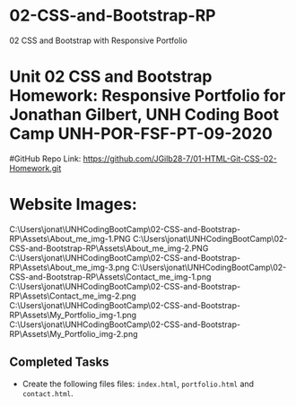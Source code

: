 # 02-CSS-and-Bootstrap-RP
02 CSS and Bootstrap with Responsive Portfolio
# Unit 02 CSS and Bootstrap Homework: Responsive Portfolio for Jonathan Gilbert, UNH Coding Boot Camp UNH-POR-FSF-PT-09-2020

#GitHub Repo Link: https://github.com/JGilb28-7/01-HTML-Git-CSS-02-Homework.git

# Website Images:
<img>C:\Users\jonat\UNHCodingBootCamp\02-CSS-and-Bootstrap-RP\Assets\About_me_img-1.PNG
<img>C:\Users\jonat\UNHCodingBootCamp\02-CSS-and-Bootstrap-RP\Assets\About_me_img-2.PNG
<img>C:\Users\jonat\UNHCodingBootCamp\02-CSS-and-Bootstrap-RP\Assets\About_me_img-3.png
<img>C:\Users\jonat\UNHCodingBootCamp\02-CSS-and-Bootstrap-RP\Assets\Contact_me_img-1.png
<img>C:\Users\jonat\UNHCodingBootCamp\02-CSS-and-Bootstrap-RP\Assets\Contact_me_img-2.png
<img>C:\Users\jonat\UNHCodingBootCamp\02-CSS-and-Bootstrap-RP\Assets\My_Portfolio_img-1.png
<img>C:\Users\jonat\UNHCodingBootCamp\02-CSS-and-Bootstrap-RP\Assets\My_Portfolio_img-2.png


## Completed Tasks
* Create the following files files: `index.html`, `portfolio.html` and `contact.html`.
    <!-- This complete>
    <!-- added in my photo and added to the Assets folder>
* Using Bootstrap, develop your portfolio site with the following items:
   * A navbar - <!-- Complete>
   * A responsive layout <!--complete>
   * Responsive images <!-- adjusted the Margin using css>




